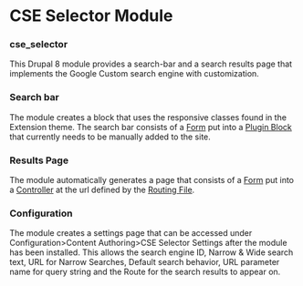 # CSE Selector Module
### cse_selector
This Drupal 8 module provides a search-bar and a search results page that implements the Google Custom search engine with customization.

### Search bar
The module creates a block that uses the responsive classes found in the Extension theme.
The search bar consists of a [Form](../blob/8.x-1.x/src/Form/CSESearchForm.php) put into a [Plugin Block](../blob/8.x-1.x/src/Plugin/Block/CSESearchBlock) that currently needs to be manually added to the site.

### Results Page
The module automatically generates a page that consists of a [Form](../blob/8.x-1.x/src/Form/ResultsForm.php) put into a [Controller](../blob/8.x-1.x/src/Plugin/Block/CSESearchBlock.php) at the url defined by the [Routing File](../blob/8.x-1.x/cse_selector.routing.yml).

### Configuration
The module creates a settings page that can be accessed under Configuration>Content Authoring>CSE Selector Settings after the module has been installed. This allows the search engine ID, Narrow & Wide search text, URL for Narrow Searches, Default search behavior, URL parameter name for query string and the Route for the search results to appear on.
